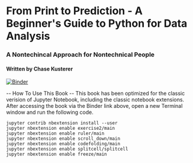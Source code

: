 # From Print to Prediction - A Beginner's Guide to Python for Data Analysis
### A Nontechincal Approach for Nontechnical People
#### Written by Chase Kusterer

[![Binder](https://mybinder.org/badge_logo.svg)](https://mybinder.org/v2/gh/chase-kusterer/textbook-py-data-analysis/master?urlpath=tree)

-- How To Use This Book --
This book has been optimized for the classic verision of Jupyter Notebook, including the classic notebook extensions. After accessing the book via the Binder link above, open a new Terminal window and run the following code.

~~~
jupyter contrib nbextension install --user
jupyter nbextension enable exercise2/main
jupyter nbextension enable ruler/main
jupyter nbextension enable scroll_down/main
jupyter nbextension enable codefolding/main
jupyter nbextension enable splitcell/splitcell
jupyter nbextension enable freeze/main
~~~


